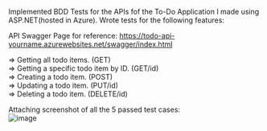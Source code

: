Implemented BDD Tests for the APIs fof the To-Do Application I made using ASP.NET(hosted in Azure). Wrote tests for the following features: <br />

API Swagger Page for reference: https://todo-api-yourname.azurewebsites.net/swagger/index.html <br />

=> Getting all todo items. (GET) <br />
=> Getting a specific todo item by ID. (GET/id) <br />
=> Creating a todo item. (POST) <br />
=> Updating a todo item. (PUT/id) <br />
=> Deleting a todo item. (DELETE/id) <br />

Attaching screenshot of all the 5 passed test cases: <br />
![image](https://github.com/user-attachments/assets/25044740-f344-49e4-8888-26b8cad635e1)
